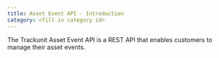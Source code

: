 ```yaml
---
title: Asset Event API - Introduction
category: <fill in category id>
---
```

The Trackunit Asset Event API is a REST API that enables customers to manage their asset events.
